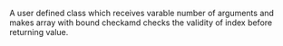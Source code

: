 A user defined class which receives varable number of arguments and makes array with bound checkamd checks the validity of index before returning value.
